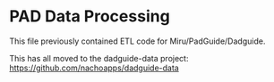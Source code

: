 # PAD Data Processing

This file previously contained ETL code for Miru/PadGuide/Dadguide.

This has all moved to the dadguide-data project:
https://github.com/nachoapps/dadguide-data

